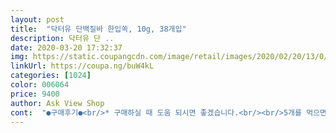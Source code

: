 ```yaml
---
layout: post 
title:  "닥터유 단백질바 한입쏙, 10g, 38개입" 
description: 닥터유 단 ..
date: 2020-03-20 17:32:37 
img: https://static.coupangcdn.com/image/retail/images/2020/02/20/13/0/f3327bfe-edfa-4eff-8236-7565dbb347b8.jpg 
linkUrl: https://coupa.ng/buW4kL 
categories: [1024] 
color: 006064 
price: 9400 
author: Ask View Shop 
cont:  "●구매후기●<br/>* 구매하실 때 도움 되시면 좋겠습니다.<br/><br/>5개를 먹으면 5개당 달걀 2개분인 단백질 12g을 섭취하는 거라고 하네요.<br/><br/>건강함을 가득 씹는 느낌입니다.<br/><br/>견과류 싫어 하는 아이도 초콜릿과 같이 있어 잘 먹고<br/>견과류가 48%(땅콩 34%, 아몬드 14%), 렌틸콩이 3% 들어 있다고 적혀있는데<br/>계량한다고 하는거 보니 무게로 포장하는 방식인가 봅니다.<br/> 이왕이면 갯수로 해서 맞추면<br/>그래서 이번에 구입한게 단백질바 한입쏙 미니 사이즈입니다.<br/><br/>닥터유 단백질바는 일상생활하면서 출출할때 1~2개씩 먹으면 굿입니다.<br/> 저는 차에도 한봉지 놓고 먹고 있어요 많이 파세요... <br/><br/>닥터유바 제품들 나름대로 믿을만하고 맛이야 나름 쵝오라고 생각하는 제품입니다.<br/><br/>많은 도움 드셨길,,,,,<br/>맛이야 이미 제게는 검증된 제품인데<br/>먼저 배송은 박스 안에 잘 담겨 왔구요<br/>몇일동안 든든히 먹을 수 있을 것 같아 기분도 든든합니다.<br/><br/>뭐 먹고는 싶은데 살찔 걱정도 되고, 가끔은 조금만 먹고 싶기도 하구요.<br/><br/>봉지형 미니 제품인데 생각 보다 큰 크기에 놀랐습니다.<br/><br/>봉투에 미니사이즈가 약38개 들었다고 적혀있는데<br/>성인 남여도 몇개씩 가방이나 주머니에 같이 넣고 먹기 좋습니다<br/>식감도 딱딱하지 않고 씹어 먹기 딱 좋은 정도이구요.<br/><br/>식사대용으로 먹기 좋고<br/>실제로 보니 35개가 들어 있네요.<br/><br/>요즘같이 코로나 때문에 배송이 많이 밀리는 시점임에도<br/>원래 단백질바는 자주 먹던 터라<br/>이름처럼 한입쏙에 넣기 좋고 3살 아이 먹기에 따 좋습니다<br/>저는 도착하자마자 3개 먹었으니까 1개반 정도의 달걀을  먹었다고 보면 되겠네요.<br/><br/>저도 양이 가끔 부담스러울때가 있는데 우리 아이가 먹기에는 딱 좋은 사이즈 인 것 같습니다.<br/><br/>정말 너트맛이 고소하게 씹히고 단맛도 적당해서<br/>좋으련만... <br/>.<br/>.<br/><br/>주머니쏙 단백질바와 함께 구입했는데 너무 좋은거 같아요<br/>주문 다음날 우리 쿠팡맨께서 새벽에 문앞에 배송해 주셨네요.<br/> 역시 쿠팡맨~~~<br/>집근처 마트에는 14개 패키지만 있어서 그것만 사먹었는데 양이 적어 매번 사는것이 번거로워 대용량을 찾던 중 38개 패키지 발견 인터넷 검색 배송비등등하면 쿠팡이 제일 저렴해서 구매 [마트 개당 가격이 272원  // 쿠팡은 개당 가격이 247원]<br/>평소에 단백질바하고 에너지바를 즐겨 먹는데 가끔 하나 다 먹기 부담스러울 때가 있어요.<br/><br/>필요한 만큼만 내가 원하는 대로 먹을 수있는<br/>한개 크기는 엄지 손가락 한마디 정도 되구여.<br/>맛 또한 굿입니다<br/>한입쏙이라는 이름처럼 딱 먹기 좋은 작은 미니 사이즈의 제품입니다.<br/><br/>한입은 아니고 저는 두입 정도로 먹었어요.<br/><br/>* 구매하실 때 도움 되시면 좋겠습니다.<br/><br/>5개를 먹으면 5개당 달걀 2개분인 단백질 12g을 섭취하는 거라고 하네요.<br/><br/>건강함을 가득 씹는 느낌입니다.<br/><br/>견과류 싫어 하는 아이도 초콜릿과 같이 있어 잘 먹고<br/>견과류가 48%(땅콩 34%, 아몬드 14%), 렌틸콩이 3% 들어 있다고 적혀있는데<br/>계량한다고 하는거 보니 무게로 포장하는 방식인가 봅니다.<br/> 이왕이면 갯수로 해서 맞추면<br/>그래서 이번에 구입한게 단백질바 한입쏙 미니 사이즈입니다.<br/><br/>닥터유 단백질바는 일상생활하면서 출출할때 1~2개씩 먹으면 굿입니다.<br/> 저는 차에도 한봉지 놓고 먹고 있어요 많이 파세요... <br/><br/>닥터유바 제품들 나름대로 믿을만하고 맛이야 나름 쵝오라고 생각하는 제품입니다.<br/><br/>많은 도움 드셨길,,,,,<br/>맛이야 이미 제게는 검증된 제품인데<br/>먼저 배송은 박스 안에 잘 담겨 왔구요<br/>몇일동안 든든히 먹을 수 있을 것 같아 기분도 든든합니다.<br/><br/>뭐 먹고는 싶은데 살찔 걱정도 되고, 가끔은 조금만 먹고 싶기도 하구요.<br/><br/>봉지형 미니 제품인데 생각 보다 큰 크기에 놀랐습니다.<br/><br/>봉투에 미니사이즈가 약38개 들었다고 적혀있는데<br/>성인 남여도 몇개씩 가방이나 주머니에 같이 넣고 먹기 좋습니다<br/>식감도 딱딱하지 않고 씹어 먹기 딱 좋은 정도이구요.<br/><br/>식사대용으로 먹기 좋고<br/>실제로 보니 35개가 들어 있네요.<br/><br/>요즘같이 코로나 때문에 배송이 많이 밀리는 시점임에도<br/>원래 단백질바는 자주 먹던 터라<br/>이름처럼 한입쏙에 넣기 좋고 3살 아이 먹기에 따 좋습니다<br/>저는 도착하자마자 3개 먹었으니까 1개반 정도의 달걀을  먹었다고 보면 되겠네요.<br/><br/>저도 양이 가끔 부담스러울때가 있는데 우리 아이가 먹기에는 딱 좋은 사이즈 인 것 같습니다.<br/><br/>정말 너트맛이 고소하게 씹히고 단맛도 적당해서<br/>좋으련만... <br/>.<br/>.<br/><br/>주머니쏙 단백질바와 함께 구입했는데 너무 좋은거 같아요<br/>주문 다음날 우리 쿠팡맨께서 새벽에 문앞에 배송해 주셨네요.<br/> 역시 쿠팡맨~~~<br/>집근처 마트에는 14개 패키지만 있어서 그것만 사먹었는데 양이 적어 매번 사는것이 번거로워 대용량을 찾던 중 38개 패키지 발견 인터넷 검색 배송비등등하면 쿠팡이 제일 저렴해서 구매 [마트 개당 가격이 272원  // 쿠팡은 개당 가격이 247원]<br/>평소에 단백질바하고 에너지바를 즐겨 먹는데 가끔 하나 다 먹기 부담스러울 때가 있어요.<br/><br/>필요한 만큼만 내가 원하는 대로 먹을 수있는<br/>한개 크기는 엄지 손가락 한마디 정도 되구여.<br/>맛 또한 굿입니다<br/>한입쏙이라는 이름처럼 딱 먹기 좋은 작은 미니 사이즈의 제품입니다.<br/><br/>한입은 아니고 저는 두입 정도로 먹었어요.<br/><br/>" 
---
```

